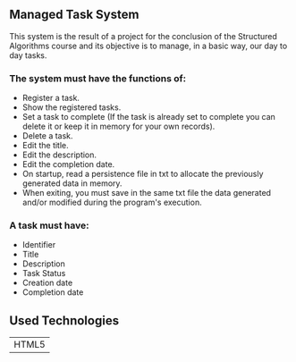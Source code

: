 ## Managed Task System

This system is the result of a project for the conclusion of the Structured Algorithms course and its objective is to manage, in a basic way, our day to day tasks.

### The system must have the functions of:

* Register a task.
* Show the registered tasks.
* Set a task to complete (If the task is already set to complete you can delete it or keep it in memory for your own records).
* Delete a task.
* Edit the title.
* Edit the description.
* Edit the completion date.
* On startup, read a persistence file in txt to allocate the previously generated data in memory.
* When exiting, you must save in the same txt file the data generated and/or modified during the program's execution.

### A task must have:

* Identifier
* Title
* Description
* Task Status
* Creation date
* Completion date

## Used Technologies

<table>
    <tr>
        <td>HTML5</td>
  </tr>
